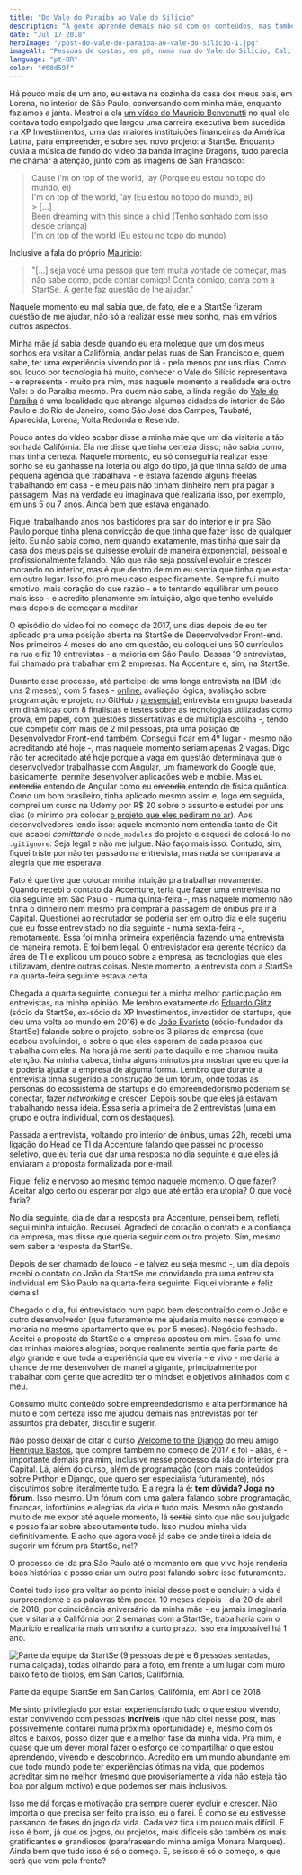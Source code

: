 ```yaml
---
title: "Do Vale do Paraíba ao Vale do Silício"
description: "A gente aprende demais não só com os conteúdos, mas também com as trocas de ideias e interações com a galera."
date: "Jul 17 2018"
heroImage: "/post-do-vale-do-paraiba-ao-vale-do-silicio-1.jpg"
imageAlt: "Pessoas de costas, em pé, numa rua do Vale do Silício, Califórnia, em 2018"
language: "pt-BR"
color: "#00d59f"
---
```


Há pouco mais de um ano, eu estava na cozinha da casa dos meus pais, em Lorena, no interior de São Paulo, conversando com minha mãe, enquanto fazíamos a janta. Mostrei a ela <a href="https://www.youtube.com/watch?v=fBEmlQAVEYE" target="_blank">um vídeo do Mauricio Benvenutti</a> no qual ele contava todo empolgado que largou uma carreira executiva bem sucedida na XP Investimentos, uma das maiores instituições financeiras da América Latina, para empreender, e sobre seu novo projeto: a StartSe. Enquanto ouvia a música de fundo do vídeo da banda Imagine Dragons, tudo parecia me chamar a atenção, junto com as imagens de San Francisco:

> Cause I'm on top of the world, 'ay (Porque eu estou no topo do mundo, ei)<br />
> I'm on top of the world, 'ay (Eu estou no topo do mundo, ei)<br /> > [...]<br />
> Been dreaming with this since a child (Tenho sonhado com isso desde criança)<br />
> I'm on top of the world (Eu estou no topo do mundo)<br />

Inclusive a fala do próprio <a href="http://instagram.com/mauriciobenvenutti" target="_blank">Mauricio</a>:

> "[...] seja você uma pessoa que tem muita vontade de começar, mas não sabe como, pode contar comigo! Conta comigo, conta com a StartSe. A gente faz questão de lhe ajudar."

Naquele momento eu mal sabia que, de fato, ele e a StartSe fizeram questão de me ajudar, não só a realizar esse meu sonho, mas em vários outros aspectos.

Minha mãe já sabia desde quando eu era moleque que um dos meus sonhos era visitar a Califórnia, andar pelas ruas de San Francisco e, quem sabe, ter uma experiência vivendo por lá - pelo menos por uns dias. Como sou louco por tecnologia há muito, conhecer o Vale do Silício representava - e representa - muito pra mim, mas naquele momento a realidade era outro Vale: o do Paraíba mesmo. Pra quem não sabe, a linda região do <a href="https://pt.wikipedia.org/wiki/Vale_do_Para%C3%ADba" target="_blank">Vale do Paraíba</a> é uma localidade que abrange algumas cidades do interior de São Paulo e do Rio de Janeiro, como São José dos Campos, Taubaté, Aparecida, Lorena, Volta Redonda e Resende.

Pouco antes do vídeo acabar disse a minha mãe que um dia visitaria a tão sonhada Califórnia. Ela me disse que tinha certeza disso; não sabia como, mas tinha certeza. Naquele momento, eu só conseguiria realizar esse sonho se eu ganhasse na loteria ou algo do tipo, já que tinha saído de uma pequena agência que trabalhava - e estava fazendo alguns freelas trabalhando em casa - e meu pais não tinham dinheiro nem pra pagar a passagem. Mas na verdade eu imaginava que realizaria isso, por exemplo, em uns 5 ou 7 anos. Ainda bem que estava enganado.

Fiquei trabalhando anos nos bastidores pra sair do interior e ir pra São Paulo porque tinha plena convicção de que tinha que fazer isso de qualquer jeito. Eu não sabia como, nem quando exatamente, mas tinha que sair da casa dos meus pais se quisesse evoluir de maneira exponencial, pessoal e profissionalmente falando. Não que não seja possível evoluir e crescer morando no interior, mas é que dentro de mim eu sentia que tinha que estar em outro lugar. Isso foi pro meu caso especificamente. Sempre fui muito emotivo, mais coração do que razão - e to tentando equilibrar um pouco mais isso - e acredito plenamente em intuição, algo que tenho evoluído mais depois de começar a meditar.

O episódio do vídeo foi no começo de 2017, uns dias depois de eu ter aplicado pra uma posição aberta na StartSe de Desenvolvedor Front-end. Nos primeiros 4 meses do ano em questão, eu coloquei uns 50 currículos na rua e fiz 19 entrevistas - a maioria em São Paulo. Dessas 19 entrevistas, fui chamado pra trabalhar em 2 empresas. Na Accenture e, sim, na StartSe.

Durante esse processo, até participei de uma longa entrevista na IBM (de uns 2 meses), com 5 fases - <u>online:</u> avaliação lógica, avaliação sobre programação e projeto no GitHub / <u>presencial:</u> entrevista em grupo baseada em dinâmicas com 8 finalistas e testes sobre as tecnologias utilizadas como prova, em papel, com questões dissertativas e de múltipla escolha -, tendo que competir com mais de 2 mil pessoas, pra uma posição de Desenvolvedor Front-end também. Consegui ficar em 4º lugar - mesmo não acreditando até hoje -, mas naquele momento seriam apenas 2 vagas. Digo não ter acreditado até hoje porque a vaga em questão determinava que o desenvolvedor trabalhasse com Angular, um framework do Google que, basicamente, permite desenvolver aplicações web e mobile. Mas eu <strike>entendia</strike> entendo de Angular como eu <strike>entendia</strike> entendo de física quântica. Como um bom brasileiro, tinha aplicado mesmo assim e, logo em seguida, comprei um curso na Udemy por R$ 20 sobre o assunto e estudei por uns dias (o mínimo pra colocar <a href="https://github.com/ederchristian/bluebank" target="_blank">o projeto que eles pediram no ar</a>). Aos desenvolvedores lendo isso: aquele momento nem entendia tanto de Git que acabei <i>comittando</i> o `node_modules` do projeto e esqueci de colocá-lo no `.gitignore`. Seja legal e não me julgue. Não faço mais isso. Contudo, sim, fiquei triste por não ter passado na entrevista, mas nada se comparava a alegria que me esperava.

Fato é que tive que colocar minha intuição pra trabalhar novamente. Quando recebi o contato da Accenture, teria que fazer uma entrevista no dia seguinte em São Paulo - numa quinta-feira -, mas naquele momento não tinha o dinheiro nem mesmo pra comprar a passagem de ônibus pra ir à Capital. Questionei ao recrutador se poderia ser em outro dia e ele sugeriu que eu fosse entrevistado no dia seguinte - numa sexta-feira -, remotamente. Essa foi minha primeira experiência fazendo uma entrevista de maneira remota. E foi bem legal. O entrevistador era gerente técnico da área de TI e explicou um pouco sobre a empresa, as tecnologias que eles utilizavam, dentre outras coisas. Neste momento, a entrevista com a StartSe na quarta-feira seguinte estava certa.

Chegada a quarta seguinte, consegui ter a minha melhor participação em entrevistas, na minha opinião. Me lembro exatamente do <a href="https://www.instagram.com/eduardoglitz/?hl=pt-br" target="_blank">Eduardo Glitz</a> (sócio da StartSe, ex-sócio da XP Investimentos, investidor de startups, que deu uma volta ao mundo em 2016) e do <a href="https://br.linkedin.com/in/joaoevaristomoreira" target="_blank">João Evaristo</a> (sócio-fundador da StartSe) falando sobre o projeto, sobre os 3 pilares da empresa (que acabou evoluindo), e sobre o que eles esperam de cada pessoa que trabalha com eles. Na hora já me senti parte daquilo e me chamou muita atenção. Na minha cabeça, tinha alguns minutos pra mostrar que eu queria e poderia ajudar a empresa de alguma forma. Lembro que durante a entrevista tinha sugerido a construção de um fórum, onde todas as personas do ecossistema de startups e do empreendedorismo poderiam se conectar, fazer <i>networking</i> e crescer. Depois soube que eles já estavam trabalhando nessa ideia. Essa seria a primeira de 2 entrevistas (uma em grupo e outra individual, com os destaques).

Passada a entrevista, voltando pro interior de ônibus, umas 22h, recebi uma ligação do Head de TI da Accenture falando que passei no processo seletivo, que eu teria que dar uma resposta no dia seguinte e que eles já enviaram a proposta formalizada por e-mail.

Fiquei feliz e nervoso ao mesmo tempo naquele momento. O que fazer? Aceitar algo certo ou esperar por algo que até então era utopia? O que você faria?

No dia seguinte, dia de dar a resposta pra Accenture, pensei bem, refleti, segui minha intuição. Recusei. Agradeci de coração o contato e a confiança da empresa, mas disse que queria seguir com outro projeto. Sim, mesmo sem saber a resposta da StartSe.

Depois de ser chamado de louco - e talvez eu seja mesmo -, um dia depois recebi o contato do João da StartSe me convidando pra uma entrevista individual em São Paulo na quarta-feira seguinte. Fiquei vibrante e feliz demais!

Chegado o dia, fui entrevistado num papo bem descontraído com o João e outro desenvolvedor (que futuramente me ajudaria muito nesse começo e moraria no mesmo apartamento que eu por 5 meses). Negócio fechado. Aceitei a proposta da StartSe e a empresa apostou em mim. Essa foi uma das minhas maiores alegrias, porque realmente sentia que faria parte de algo grande e que toda a experiência que eu viveria - e vivo - me daria a chance de me desenvolver de maneira gigante, principalmente por trabalhar com gente que acredito ter o mindset e objetivos alinhados com o meu.

Consumo muito conteúdo sobre empreendedorismo e alta performance há muito e com certeza isso me ajudou demais nas entrevistas por ter assuntos pra debater, discutir e sugerir.

Não posso deixar de citar o curso <a href="https://welcometothedjango.com.br/" target="_blank">Welcome to the Django</a> do meu amigo <a href="https://henriquebastos.net/" target="_blank">Henrique Bastos</a>, que comprei também no começo de 2017 e foi - aliás, é - importante demais pra mim, inclusive nesse processo da ida do interior pra Capital. Lá, além do curso, além de programação (com mais conteúdos sobre Python e Django, que quero ser especialista futuramente), nós discutimos sobre literalmente tudo. E a regra lá é: <strong>tem dúvida? Joga no fórum</strong>. Isso mesmo. Um fórum com uma galera falando sobre programação, finanças, infortúnios e alegrias da vida e tudo mais. Mesmo não gostando muito de me expor até aquele momento, lá <strike>sentia</strike> sinto que não sou julgado e posso falar sobre absolutamente tudo. Isso mudou minha vida definitivamente. E acho que agora você já sabe de onde tirei a ideia de sugerir um fórum pra StartSe, né!?

O processo de ida pra São Paulo até o momento em que vivo hoje renderia boas histórias e posso criar um outro post falando sobre isso futuramente.

Contei tudo isso pra voltar ao ponto inicial desse post e concluir: a vida é surpreendente e as palavras têm poder. 10 meses depois - dia 20 de abril de 2018; por coincidência aniversário da minha mãe - eu jamais imaginaria que visitaria a Califórnia por 2 semanas com a StartSe, trabalharia com o Mauricio e realizaria mais um sonho à curto prazo. Isso era impossível há 1 ano.

![Parte da equipe da StartSe (9 pessoas de pé e 6 pessoas sentadas, numa calçada), todas olhando para a foto, em frente a um lugar com muro baixo feito de tijolos, em San Carlos, Califórnia.](/post-do-vale-do-paraiba-ao-vale-do-silicio-2.jpg)

<p class="subtitle">Parte da equipe StartSe em San Carlos, Califórnia, em Abril de 2018</p>

Me sinto privilegiado por estar experienciando tudo o que estou vivendo, estar convivendo com pessoas <strong>incríveis</strong> (que não citei nesse post, mas possivelmente contarei numa próxima oportunidade) e, mesmo com os altos e baixos, posso dizer que é a melhor fase da minha vida. Pra mim, é quase que um dever moral fazer o esforço de compartilhar o que estou aprendendo, vivendo e descobrindo. Acredito em um mundo abundante em que todo mundo pode ter experiências ótimas na vida, que podemos acreditar sim no melhor (mesmo que provisoriamente a vida não esteja tão boa por algum motivo) e que podemos ser mais inclusivos.

Isso me dá forças e motivação pra sempre querer evoluir e crescer. Não importa o que precisa ser feito pra isso, eu o farei. É como se eu estivesse passando de fases do jogo da vida. Cada vez fica um pouco mais difícil. E isso é bom, já que os jogos, ou projetos, mais difíceis são também os mais gratificantes e grandiosos (parafraseando minha amiga Monara Marques). Ainda bem que tudo isso é só o começo. E, se isso é só o começo, o que será que vem pela frente?
